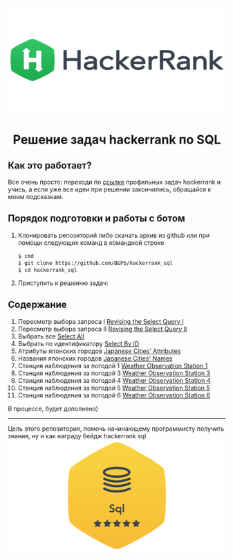 <div align="center">


<img src="./art/hackerrank.png" alt="logo" width="600" height="250">

# Решение задач hackerrank по SQL

</div>

## Как это работает?

Все очень просто: переходи по [ссылке](https://www.hackerrank.com/domains/sql?filters%5Bstatus%5D%5B%5D=unsolved&badge_type=sql) 
профильных задач hackerrank и учись, а если уже все идеи при решении закончились, обращайся к моим подсказкам.

## Порядок подготовки и работы с ботом

1. Клонировать репозиторий либо скачать архив из github или при помощи следующих команд в командной строке
   ```commandline
   $ cmd
   $ git clone https://github.com/BEPb/hackerrank_sql
   $ cd hackerrank_sql
   ```

2. Приступить к решеиню задач:
## Содержание
  
1. Пересмотр выбора запроса I [Revising the Select Query I](./tasks/1.md)
2. Пересмотр выбора запроса II [Revising the Select Query II](./tasks/2.md)
3. Выбрать все [Select All](./tasks/3.md)
4. Выбрать по идентификатору [Select By ID](./tasks/4.md)
5. Атрибуты японских городов [Japanese Cities' Attributes](./tasks/5.md)
6. Названия японских городов [Japanese Cities' Names](./tasks/6.md)
7. Станция наблюдения за погодой 1 [Weather Observation Station 1](./tasks/7.md)
8. Станция наблюдения за погодой 3 [Weather Observation Station 3](./tasks/8.md)
9. Станция наблюдения за погодой 4 [Weather Observation Station 4](./tasks/9.md)
10. Станция наблюдения за погодой 5 [Weather Observation Station 5](./tasks/10.md)
11. Станция наблюдения за погодой 6 [Weather Observation Station 6](./tasks/11.md)

В процессе, будет дополнено)


  
---






Цель этого репозитория, помочь начинающему программисту получить знания, ну и как награду бейдж hackerrank sql
<img src="./art/sql.png" alt="sertificate" >
